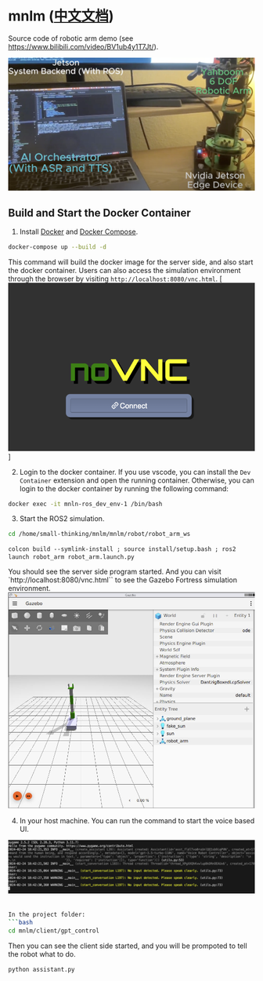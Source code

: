 # mnlm ([中文文档](README.cn.md))

Source code of robotic arm demo (see https://www.bilibili.com/video/BV1ub4y1T7Jt/).


[![IMAGE ALT TEXT HERE](./images/screen.png)](https://www.bilibili.com/video/BV1ub4y1T7Jt/?vd_source=08295b5b4b3c5ece73fb91e3a54d202a)

## Build and Start the Docker Container

1. Install [Docker](https://docs.docker.com/get-docker/) and [Docker Compose](https://docs.docker.com/compose/install/).
```bash
docker-compose up --build -d
```

This command will build the docker image for the server side, and also start the docker container.
Users can also access the simulation environment through the browser by visiting `http://localhost:8080/vnc.html`.
[![IMAGE ALT TEXT HERE](./images/novnc.png)]

2. Login to the docker container.
If you use vscode, you can install the `Dev Container` extension and open the running container. Otherwise, you can login to the docker container by running the following command:
```bash
docker exec -it mnln-ros_dev_env-1 /bin/bash
```

3. Start the ROS2 simulation.
```bash
cd /home/small-thinking/mnlm/mnlm/robot/robot_arm_ws
```

```
colcon build --symlink-install ; source install/setup.bash ; ros2 launch robot_arm robot_arm.launch.py
```

You should see the server side program started. And you can visit `http://localhost:8080/vnc.html`` to see the Gazebo Fortress simulation environment.
![IMAGE ALT TEXT HERE](./images/gazebo.png)


4. In your host machine. You can run the command to start the voice based UI.

![IMAGE ALT TEXT HERE](./images/voice.png)

```bash

In the project folder:
```bash
cd mnlm/client/gpt_control
```
Then you can see the client side started, and you will be prompoted to tell the robot what to do.

```bash
python assistant.py
```